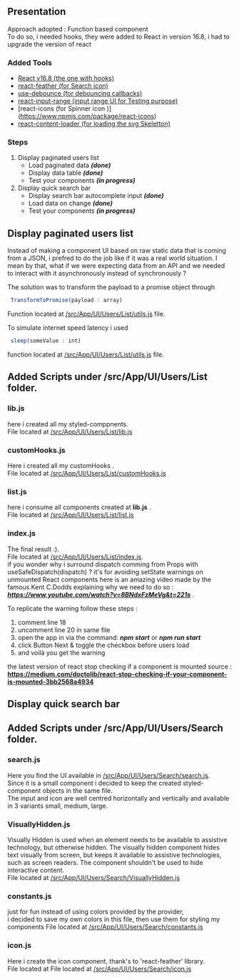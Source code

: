 ## Presentation

Approach adopted : Function based component </br>
To do so, i needed hooks, they were added to React in version 16.8, i had to upgrade the version of react
### Added Tools 

- [React v16.8 (the one with hooks)](https://www.npmjs.com/package/react/v/16.8.0)
- [react-feather (for Search icon)](https://feathericons.com/)
- [use-debounce (for debouncing callbacks)](https://www.npmjs.com/package/use-debounce)
- [react-input-range (input range UI for Testing purpose)](https://www.npmjs.com/package/react-input-range)
- [react-icons (for Spinner icon )] (https://www.npmjs.com/package/react-icons)
- [react-content-loader (for loading the svg Skeletton)](https://github.com/danilowoz/react-content-loader)

### Steps

1. Display paginated users list 
    - Load paginated data  ***(done)***
    - Display data table   ***(done)***
    - Test your components  ***(in progress)***
2. Display quick search bar
    - Display search bar autocomplete input ***(done)***
    - Load data on change ***(done)***
    - Test your components ***(in progress)***




## Display paginated users list
Instead of making a component UI based on raw static data that is coming from a JSON, i prefred to do the job like if it was a real world situation.
I mean by that, what if we were expecting data from an API and we needed to interact with it asynchronously instead of synchronously ? 

The solution was to transform the payload to a promise object through 
```js 
 TransformToPromise(payload : array)
``` 
Function located at  [/src/App/UI/Users/List/utils.js](./src/App/UI/Users/List/utils.js) file.

To simulate internet speed latency i used
```js 
 sleep(someValue : int)
``` 
function located at  [/src/App/UI/Users/List/utils.js](./src/App/UI/Users/List/utils.js) file.
## Added Scripts under /src/App/UI/Users/List folder.
### lib.js
here i created all my styled-comppnents. <br/>
File located at [/src/App/UI/Users/List/lib.js](./src/App/UI/Users/List/lib.js)

### customHooks.js 
Here i created all my customHooks .<br/>
File  located at [/src/App/UI/Users/List/customHooks.js](./src/App/UI/Users/List/customHooks.js)

### list.js 
here i consume all components created at **lib.js** .<br/>
File located at [/src/App/UI/Users/List/list.js](./src/App/UI/Users/List/list.js)

### index.js 
The final result :).<br/>
File located at [/src/App/UI/Users/List/index.js](./src/App/UI/Users/List/index.js).<br/>
if you wonder why i surround dispatch comming from Props with  useSafeDispatch(dispatch) ?
it's for avoiding setState warnings on unmounted React components here is an amazing video made by the famous Kent C.Dodds
explaining why we need to do so : ***https://www.youtube.com/watch?v=8BNdxFzMeVg&t=221s*** .

To replicate the warning follow these steps : 
1. comment line 18 
2. uncomment line 20 in same file
3. open the app in via the command: ***npm start*** or ***npm run start***
4. click Button Next & toggle the checkbox before users load 
5. and voilà you get the warning

the latest version of react stop checking if a component is mounted source : **https://medium.com/doctolib/react-stop-checking-if-your-component-is-mounted-3bb2568a4934**



## Display quick search bar


## Added Scripts under /src/App/UI/Users/Search folder.
### search.js

Here you find the UI available in [/src/App/UI/Users/Search/search.js](./src/App/UI/Users/Search/search.js).</br>
Since it is a small component i decided to keep the created styled-component objects in the same file.</br>
The input and icon are well centred horizontally and vertically and  available in 3 variants  small, medium, large.

### VisuallyHidden.js

Visually Hidden is used when an element needs to be available to assistive technology, but otherwise hidden. The visually hidden component hides text visually from screen, but keeps it available to assistive technologies, such as screen readers. The component shouldn't be used to hide interactive content.</br> 
File located at [/src/App/UI/Users/Search/VisuallyHidden.js](./src/App/UI/Users/Search/VisuallyHidden.js)


### constants.js

just for fun instead of using colors provided by the <StyledComponentsThemeProvider theme={theme}/> provider,</br>
i decided to save my own colors in this file, then use them for styling my components
File located at [/src/App/UI/Users/Search/constants.js](./src/App/UI/Users/Search/constants.js)

### icon.js

Here i create the icon component, thank's to 'react-feather' library.</br>
File located at File located at [/src/App/UI/Users/Search/icon.js](./src/App/UI/Users/Search/icon.js)




